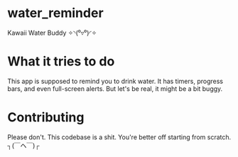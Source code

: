 ﻿# water_reminder
Kawaii Water Buddy ✧◝(⁰▿⁰)◜✧

# What it tries to do
This app is supposed to remind you to drink water. It has timers, progress bars, and even full-screen alerts. But let's be real, it might be a bit buggy.

# Contributing
Please don't. This codebase is a shit. You're better off starting from scratch.
┐(￣ヘ￣)┌
